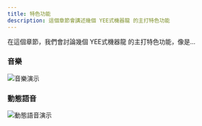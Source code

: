```yaml
---
title: 特色功能
description: 這個章節會講述幾個 YEE式機器龍 的主打特色功能
---
```


在這個章節，我們會討論幾個 YEE式機器龍 的主打特色功能，像是...

### 音樂

![音樂演示](/img/docs/features/music.png)

### 動態語音

![動態語音演示](/img/docs/features/dynamic-voice-channels.gif)

